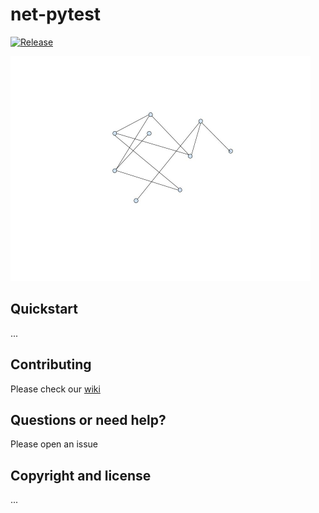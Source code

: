 # net-pytest

[![Release][release-image]][releases]

<img src="https://github.com/rbagrov/net-pytest/blob/master/wiki/net-pytest.jpg"
 alt="Net-pytest logo" title="net-pytest" height="360" width="480"/>

[release-image]: https://img.shields.io/github/release-date/rbagrov/net-pytest.svg
[releases]: https://github.com/rbagrov/net-pytest/releases


## Quickstart

...

## Contributing

Please check our [wiki](https://github.com/rbagrov/net-pytest/wiki)

## Questions or need help?

Please open an issue

## Copyright and license

...
